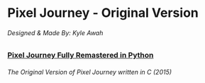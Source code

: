 # Pixel Journey - Original Version
###### Designed & Made By: Kyle Awah
### [Pixel Journey Fully Remastered in Python](http://google.com)

###### The Original Version of Pixel Journey written in C (2015)
